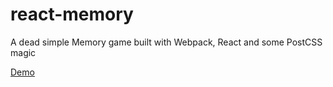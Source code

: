 # react-memory
A dead simple Memory game built with Webpack, React and some PostCSS magic

[Demo](http://alliuca.github.io/react-memory/)
